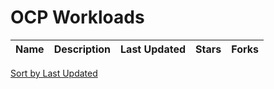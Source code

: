 # OCP Workloads

Name | Description | Last Updated | Stars | Forks
--- | --- | --- | --- | ---

[Sort by Last Updated](OCP%20Workloads.last_updated.md)